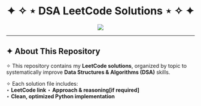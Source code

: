 <h1 align="center">  
✦ ✧ ⋆  DSA LeetCode Solutions  ⋆ ✧ ✦  
  
</h1>
<p align="center">
<img src="https://img.shields.io/badge/Language-Python-9370DB?style=for-the-badge" />
</p>

---

## ✦ About This Repository  

✧ This repository contains my **LeetCode solutions**, organized by topic to systematically improve **Data Structures & Algorithms (DSA)** skills.  

✧ Each solution file includes:  
⋆ **LeetCode link** 
⋆ **Approach & reasoning[if required]**  
⋆ **Clean, optimized Python implementation**  

